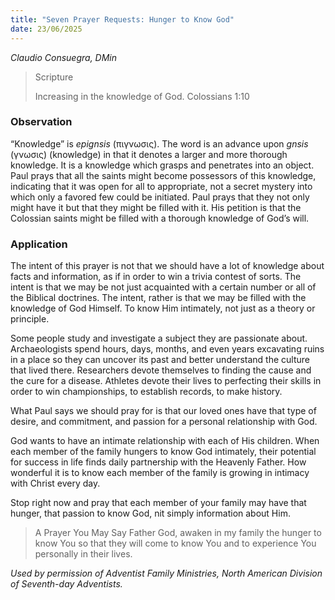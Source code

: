 ```yaml
---
title: "Seven Prayer Requests: Hunger to Know God"
date: 23/06/2025
---
```


_Claudio Consuegra, DMin_

> <p>Scripture</p>
> Increasing in the knowledge of God. Colossians 1:10

### Observation

“Knowledge” is _epignsis_ (πιγνωσις). The word is an advance upon _gnsis_ (γνωσις) (knowledge) in that it denotes a larger and more thorough knowledge. It is a knowledge which grasps and penetrates into an object. Paul prays that all the saints might become possessors of this knowledge, indicating that it was open for all to appropriate, not a secret mystery into which only a favored few could be initiated. Paul prays that they not only might have it but that they might be filled with it. His petition is that the Colossian saints might be filled with a thorough knowledge of God’s will.

### Application

The intent of this prayer is not that we should have a lot of knowledge about facts and information, as if in order to win a trivia contest of sorts. The intent is that we may be not just acquainted with a certain number or all of the Biblical doctrines. The intent, rather is that we may be filled with the knowledge of God Himself. To know Him intimately, not just as a theory or principle.

Some people study and investigate a subject they are passionate about. Archaeologists spend hours, days, months, and even years excavating ruins in a place so they can uncover its past and better understand the culture that lived there. Researchers devote themselves to finding the cause and the cure for a disease. Athletes devote their lives to perfecting their skills in order to win championships, to establish records, to make history.

What Paul says we should pray for is that our loved ones have that type of desire, and commitment, and passion for a personal relationship with God.

God wants to have an intimate relationship with each of His children. When each member of the family hungers to know God intimately, their potential for success in life finds daily partnership with the Heavenly Father. How wonderful it is to know each member of the family is growing in intimacy with Christ every day.

Stop right now and pray that each member of your family may have that hunger, that passion to know God, nit simply information about Him.

> <callout>A Prayer You May Say</callout>
> Father God, awaken in my family the hunger to know You so that they will come to know You and to experience You personally in their lives.

_Used by permission of Adventist Family Ministries, North American Division of Seventh-day Adventists._
